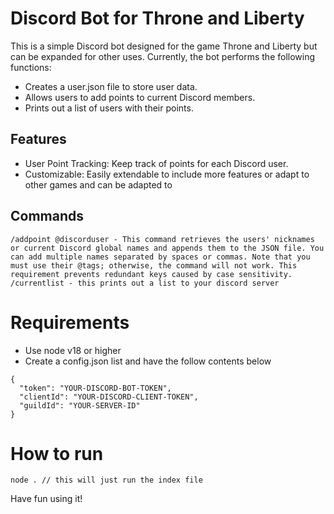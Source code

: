 # Discord Bot for Throne and Liberty
This is a simple Discord bot designed for the game Throne and Liberty but can be expanded for other uses. Currently, the bot performs the following functions:

- Creates a user.json file to store user data.
- Allows users to add points to current Discord members.
- Prints out a list of users with their points.

## Features
- User Point Tracking: Keep track of points for each Discord user.
- Customizable: Easily extendable to include more features or adapt to other games and can be adapted to 

## Commands
```
/addpoint @discorduser - This command retrieves the users' nicknames or current Discord global names and appends them to the JSON file. You can add multiple names separated by spaces or commas. Note that you must use their @tags; otherwise, the command will not work. This requirement prevents redundant keys caused by case sensitivity.
/currentlist - this prints out a list to your discord server
```

# Requirements
- Use node v18 or higher
- Create a config.json list and have the follow contents below

```
{
  "token": "YOUR-DISCORD-BOT-TOKEN",
  "clientId": "YOUR-DISCORD-CLIENT-TOKEN",
  "guildId": "YOUR-SERVER-ID"
}
```

# How to run
```
node . // this will just run the index file
```
Have fun using it!
